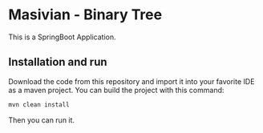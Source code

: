 # Masivian - Binary Tree

This is a SpringBoot Application.

## Installation and run

Download the code from this repository and import it into your favorite IDE as a maven project. You can build the project with this command:

```bash
mvn clean install
```
Then you can run it.